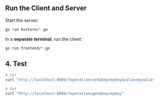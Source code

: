 ## Run the Client and Server

Start the server:

```bash
go run kvstore/*.go 
```

In a **separate terminal**, run the client:

```bash
go run frontend/*.go 
```

## 4. Test

```bash
# Set
curl "http://localhost:8080/?operation=set&key=mykey&value=myvalue"

# Get 
curl "http://localhost:8080/?operation=get&key=mykey"
```